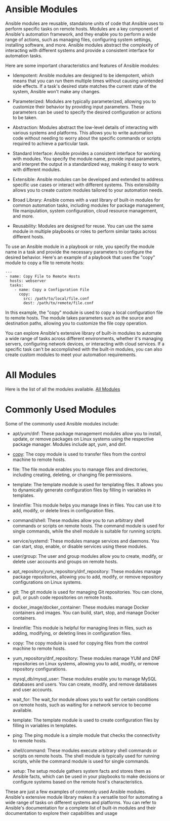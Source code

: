 # Ansible Modules
Ansible modules are reusable, standalone units of code that Ansible uses to perform specific tasks on remote hosts. Modules are a key component of Ansible's automation framework, and they enable you to perform a wide range of actions, such as managing files, configuring system settings, installing software, and more. Ansible modules abstract the complexity of interacting with different systems and provide a consistent interface for automation tasks.

Here are some important characteristics and features of Ansible modules:

- Idempotent: Ansible modules are designed to be idempotent, which means that you can run them multiple times without causing unintended side effects. If a task's desired state matches the current state of the system, Ansible won't make any changes.

- Parameterized: Modules are typically parameterized, allowing you to customize their behavior by providing input parameters. These parameters can be used to specify the desired configuration or actions to be taken.
- Abstraction: Modules abstract the low-level details of interacting with various systems and platforms. This allows you to write automation code without needing to worry about the specific commands or scripts required to achieve a particular task.
- Standard Interface: Ansible provides a consistent interface for working with modules. You specify the module name, provide input parameters, and interpret the output in a standardized way, making it easy to work with different modules.
- Extensible: Ansible modules can be developed and extended to address specific use cases or interact with different systems. This extensibility allows you to create custom modules tailored to your automation needs.
- Broad Library: Ansible comes with a vast library of built-in modules for common automation tasks, including modules for package management, file manipulation, system configuration, cloud resource management, and more.
- Reusability: Modules are designed for reuse. You can use the same module in multiple playbooks or roles to perform similar tasks across different hosts.

To use an Ansible module in a playbook or role, you specify the module name in a task and provide the necessary parameters to configure the desired behavior. Here's an example of a playbook that uses the "copy" module to copy a file to remote hosts:

```
---
- name: Copy File to Remote Hosts
  hosts: webserver
  tasks:
    - name: Copy a Configuration File
      copy:
        src: /path/to/local/file.conf
        dest: /path/to/remote/file.conf
```

In this example, the "copy" module is used to copy a local configuration file to remote hosts. The module takes parameters such as the source and destination paths, allowing you to customize the file copy operation.

You can explore Ansible's extensive library of built-in modules to automate a wide range of tasks across different environments, whether it's managing servers, configuring network devices, or interacting with cloud services. If a specific task can't be accomplished with the built-in modules, you can also create custom modules to meet your automation requirements.

# All Modules
Here is the list of all the modules available. [All Modules](https://docs.ansible.com/ansible/2.9/modules/list_of_all_modules.html)


# Commonly Used Modules

Some of the commonly used Ansible modules include:

- apt/yum/dnf: These package management modules allow you to install, update, or remove packages on Linux systems using the respective package manager. Modules include apt, yum, and dnf.

- [copy](https://docs.ansible.com/ansible/2.9/modules/copy_module.html#copy-module): The copy module is used to transfer files from the control machine to remote hosts.

- file: The file module enables you to manage files and directories, including creating, deleting, or changing file permissions.

- template: The template module is used for templating files. It allows you to dynamically generate configuration files by filling in variables in templates.

- lineinfile: This module helps you manage lines in files. You can use it to add, modify, or delete lines in configuration files.

- command/shell: These modules allow you to run arbitrary shell commands or scripts on remote hosts. The command module is used for single commands, while the shell module is suitable for running scripts.

- service/systemd: These modules manage services and daemons. You can start, stop, enable, or disable services using these modules.

- user/group: The user and group modules allow you to create, modify, or delete user accounts and groups on remote hosts.

- apt_repository/yum_repository/dnf_repository: These modules manage package repositories, allowing you to add, modify, or remove repository configurations on Linux systems.

- git: The git module is used for managing Git repositories. You can clone, pull, or push code repositories on remote hosts.

- docker_image/docker_container: These modules manage Docker containers and images. You can build, start, stop, and manage Docker containers.

- lineinfile: This module is helpful for managing lines in files, such as adding, modifying, or deleting lines in configuration files.

- copy: The copy module is used for copying files from the control machine to remote hosts.

- yum_repository/dnf_repository: These modules manage YUM and DNF repositories on Linux systems, allowing you to add, modify, or remove repository configurations.

- mysql_db/mysql_user: These modules enable you to manage MySQL databases and users. You can create, modify, and remove databases and user accounts.

- wait_for: The wait_for module allows you to wait for certain conditions on remote hosts, such as waiting for a network service to become available.

- template: The template module is used to create configuration files by filling in variables in templates.

- ping: The ping module is a simple module that checks the connectivity to remote hosts.

- shell/command: These modules execute arbitrary shell commands or scripts on remote hosts. The shell module is typically used for running scripts, while the command module is used for single commands.

- setup: The setup module gathers system facts and stores them as Ansible facts, which can be used in your playbooks to make decisions or configure systems based on the remote host's characteristics.

These are just a few examples of commonly used Ansible modules. Ansible's extensive module library makes it a versatile tool for automating a wide range of tasks on different systems and platforms. You can refer to Ansible's documentation for a complete list of built-in modules and their documentation to explore their capabilities and usage
